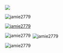 <img src="https://capsule-render.vercel.app/api?type=waving&color=gradient&height=300&fontAlignY=35&descAlignY=50&section=header&text=I'm%20Jaemin%20Park&desc=KNU%20SCE%2024%20/%20Data%20Scientist,%20Web%20Developer"/>

<p align="left"> <img src="https://komarev.com/ghpvc/?username=jamie2779&label=Profile%20views&color=0e75b6&style=flat" alt="jamie2779" /> </p>

<p align="left"> <a href="https://github.com/ryo-ma/github-profile-trophy"><img src="https://github-profile-trophy.vercel.app/?username=jamie2779" alt="jamie2779" /></a> </p>

<p><img align="left" src="https://github-readme-stats.vercel.app/api/top-langs?username=jamie2779&show_icons=true&locale=en&layout=compact" alt="jamie2779" /></p>

<p>&nbsp;<img align="center" src="https://github-readme-stats.vercel.app/api?username=jamie2779&show_icons=true&locale=en" alt="jamie2779" /></p>

<p><img align="center" src="https://github-readme-streak-stats.herokuapp.com/?user=jamie2779&" alt="jamie2779" /></p>
